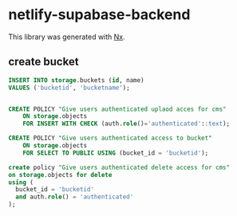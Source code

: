 # netlify-supabase-backend

This library was generated with [Nx](https://nx.dev).

## create bucket

```sql
INSERT INTO storage.buckets (id, name)
VALUES ('bucketid', 'bucketname');
```

```sql

CREATE POLICY "Give users authenticated uplaod acces for cms"
    ON storage.objects
    FOR INSERT WITH CHECK (auth.role()='authenticated'::text);

CREATE POLICY "Give users authenticated access to bucket"
    ON storage.objects
    FOR SELECT TO PUBLIC USING (bucket_id = 'bucketid');
```

```sql
create policy "Give users authenticated delete access for cms"
on storage.objects for delete
using (
  bucket_id = 'bucketid'
  and auth.role() = 'authenticated'
);

```
